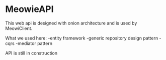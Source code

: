 # MeowieAPI

This web api is designed with onion architecture and is used by MeowiClient.

What we used here:
    -entity framework
    -generic repository design pattern
    -cqrs
    -mediator pattern

API is still in construction